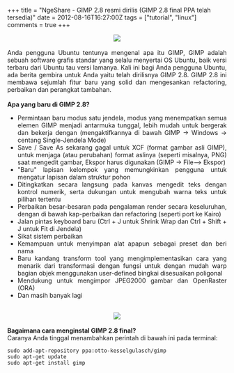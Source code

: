+++
title = "NgeShare - GIMP 2.8 resmi dirilis (GIMP 2.8 final PPA telah tersedia)"
date = 2012-08-16T16:27:00Z
tags = ["tutorial", "linux"]
comments = true
+++

<center><img border="0" src="https://4.bp.blogspot.com/-zF9Ezt-bJSE/UCy8HaA3BmI/AAAAAAAACQM/eP_vVoDpUKM/s1600/gimp.jpg" /></center><br />
<div style="text-align: justify;">Anda pengguna Ubuntu tentunya mengenal apa itu GIMP, GIMP adalah sebuah software grafis standar yang selalu menyertai OS Ubuntu, baik versi terbaru dari Ubuntu tau versi lamanya. Kali ini bagi Anda pengguna Ubuntu, ada berita gembira untuk Anda yaitu telah dirilisnya GIMP 2.8. GIMP 2.8 ini membawa sejumlah fitur baru yang solid dan mengesankan refactoring, perbaikan dan perangkat tambahan.<br /><br />
<b>Apa yang baru di GIMP 2.8?</b><br />
<ul style="text-align: justify;"><li>Permintaan baru modus satu jendela, modus yang menempatkan semua elemen GIMP menjadi antarmuka tunggal, lebih mudah untuk bergerak dan bekerja dengan (mengaktifkannya di bawah GIMP -&gt; Windows -&gt; centang Single-Jendela Mode)</li><li>Save / Save As sekarang gagal untuk XCF (format gambar asli GIMP), untuk menjaga (atau perubahan) format aslinya (seperti misalnya, PNG) saat mengedit gambar, Ekspor harus digunakan (GIMP -&gt; File--&gt; Ekspor)</li><li>"Baru" lapisan kelompok yang memungkinkan pengguna untuk mengatur lapisan dalam struktur pohon</li><li>Ditingkatkan secara langsung pada kanvas mengedit teks dengan kontrol numerik, serta dukungan untuk mengubah warna teks untuk pilihan tertentu</li><li>Perbaikan besar-besaran pada pengalaman render secara keseluruhan, dengan di bawah kap-perbaikan dan refactoring (seperti port ke Kairo)</li><li>Jalan pintas keyboard baru (Ctrl + J untuk Shrink Wrap dan Ctrl + Shift + J untuk Fit di Jendela)</li><li>Sikat sistem perbaikan</li><li>Kemampuan untuk menyimpan alat apapun sebagai preset dan beri nama</li><li>Baru kandang transform tool yang mengimplementasikan cara yang menarik dari transformasi dengan fungsi untuk dengan mudah warp bagian objek menggunakan user-defined bingkai disesuaikan poligonal</li><li>Mendukung untuk mengimpor JPEG2000 gambar dan OpenRaster (ORA)</li><li>Dan masih banyak lagi</li></ul><br />
<center><img border="0" src="https://2.bp.blogspot.com/-VtQJd26zBJk/UCy8bRipfHI/AAAAAAAACQU/pz_Y6bPuKuw/s1600/gimp2.jpg" /></center><br />
<b>Bagaimana cara menginstal&nbsp;GIMP 2.8 final?</b><br />
Caranya Anda tinggal menambahkan perintah di bawah ini pada terminal:<br />
<pre><code>sudo add-apt-repository ppa:otto-kesselgulasch/gimp<br />sudo apt-get update<br />sudo apt-get install gimp</code></pre></div>
